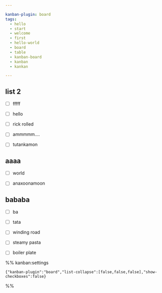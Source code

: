 ```yaml
---

kanban-plugin: board
tags:
  - hello
  - start
  - welcome
  - first
  - hello-world
  - board
  - table
  - kanban-board
  - kanban
  - kankan

---
```


## list 2

- [ ] fffff
- [ ] hello
- [ ] rick rolled
- [ ] ammmmm....
- [ ] tutankamon


## aaaa

- [ ] world
- [ ] anaxoonamoon


## bababa

- [ ] ba
- [ ] tata
- [ ] winding road
- [ ] steamy pasta
- [ ] boiler plate




%% kanban:settings
```
{"kanban-plugin":"board","list-collapse":[false,false,false],"show-checkboxes":false}
```
%%
